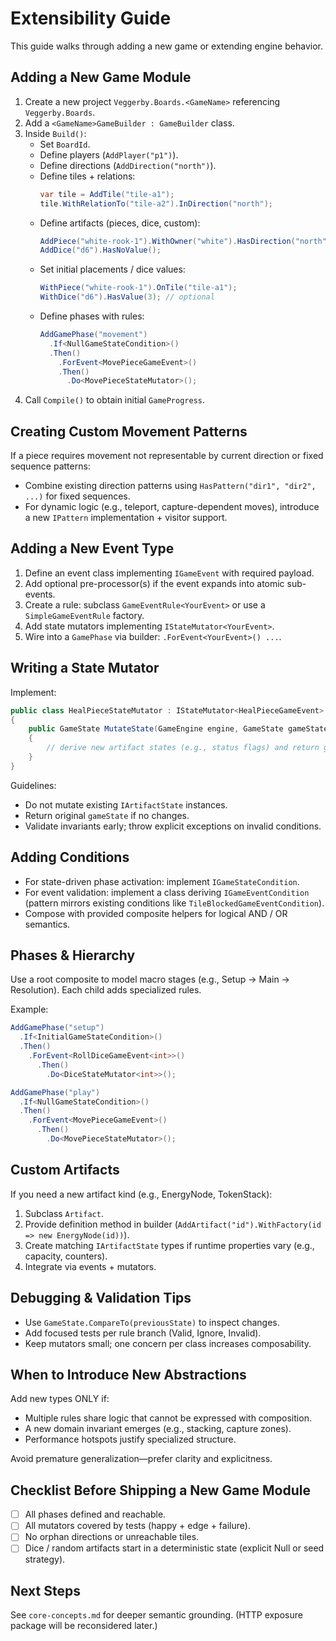 # Extensibility Guide

This guide walks through adding a new game or extending engine behavior.

## Adding a New Game Module

1. Create a new project `Veggerby.Boards.<GameName>` referencing `Veggerby.Boards`.
2. Add a `<GameName>GameBuilder : GameBuilder` class.
3. Inside `Build()`:
   - Set `BoardId`.
   - Define players (`AddPlayer("p1")`).
   - Define directions (`AddDirection("north")`).
   - Define tiles + relations:
     ```csharp
     var tile = AddTile("tile-a1");
     tile.WithRelationTo("tile-a2").InDirection("north");
     ```
   - Define artifacts (pieces, dice, custom):
     ```csharp
     AddPiece("white-rook-1").WithOwner("white").HasDirection("north").CanRepeat();
     AddDice("d6").HasNoValue();
     ```
   - Set initial placements / dice values:
     ```csharp
     WithPiece("white-rook-1").OnTile("tile-a1");
     WithDice("d6").HasValue(3); // optional
     ```
   - Define phases with rules:
     ```csharp
     AddGamePhase("movement")
       .If<NullGameStateCondition>()
       .Then()
         .ForEvent<MovePieceGameEvent>()
         .Then()
           .Do<MovePieceStateMutator>();
     ```
4. Call `Compile()` to obtain initial `GameProgress`.

## Creating Custom Movement Patterns

If a piece requires movement not representable by current direction or fixed sequence patterns:

- Combine existing direction patterns using `HasPattern("dir1", "dir2", ...)` for fixed sequences.
- For dynamic logic (e.g., teleport, capture-dependent moves), introduce a new `IPattern` implementation + visitor support.

## Adding a New Event Type

1. Define an event class implementing `IGameEvent` with required payload.
2. Add optional pre-processor(s) if the event expands into atomic sub-events.
3. Create a rule: subclass `GameEventRule<YourEvent>` or use a `SimpleGameEventRule` factory.
4. Add state mutators implementing `IStateMutator<YourEvent>`.
5. Wire into a `GamePhase` via builder: `.ForEvent<YourEvent>() ...`.

## Writing a State Mutator

Implement:
```csharp
public class HealPieceStateMutator : IStateMutator<HealPieceGameEvent>
{
    public GameState MutateState(GameEngine engine, GameState gameState, HealPieceGameEvent @event)
    {
        // derive new artifact states (e.g., status flags) and return gameState.Next(newStates)
    }
}
```
Guidelines:
- Do not mutate existing `IArtifactState` instances.
- Return original `gameState` if no changes.
- Validate invariants early; throw explicit exceptions on invalid conditions.

## Adding Conditions

- For state-driven phase activation: implement `IGameStateCondition`.
- For event validation: implement a class deriving `IGameEventCondition` (pattern mirrors existing conditions like `TileBlockedGameEventCondition`).
- Compose with provided composite helpers for logical AND / OR semantics.

## Phases & Hierarchy

Use a root composite to model macro stages (e.g., Setup → Main → Resolution). Each child adds specialized rules.

Example:
```csharp
AddGamePhase("setup")
  .If<InitialGameStateCondition>()
  .Then()
    .ForEvent<RollDiceGameEvent<int>>()
      .Then()
        .Do<DiceStateMutator<int>>();

AddGamePhase("play")
  .If<NullGameStateCondition>()
  .Then()
    .ForEvent<MovePieceGameEvent>()
      .Then()
        .Do<MovePieceStateMutator>();
```

## Custom Artifacts

If you need a new artifact kind (e.g., EnergyNode, TokenStack):

1. Subclass `Artifact`.
2. Provide definition method in builder (`AddArtifact("id").WithFactory(id => new EnergyNode(id))`).
3. Create matching `IArtifactState` types if runtime properties vary (e.g., capacity, counters).
4. Integrate via events + mutators.

## Debugging & Validation Tips

- Use `GameState.CompareTo(previousState)` to inspect changes.
- Add focused tests per rule branch (Valid, Ignore, Invalid).
- Keep mutators small; one concern per class increases composability.

## When to Introduce New Abstractions

Add new types ONLY if:
- Multiple rules share logic that cannot be expressed with composition.
- A new domain invariant emerges (e.g., stacking, capture zones).
- Performance hotspots justify specialized structure.

Avoid premature generalization—prefer clarity and explicitness.

## Checklist Before Shipping a New Game Module

- [ ] All phases defined and reachable.
- [ ] All mutators covered by tests (happy + edge + failure).
- [ ] No orphan directions or unreachable tiles.
- [ ] Dice / random artifacts start in a deterministic state (explicit Null or seed strategy).
<!-- API layer mapping step omitted (HTTP facade currently removed). -->

## Next Steps

See `core-concepts.md` for deeper semantic grounding. (HTTP exposure package will be reconsidered later.)
